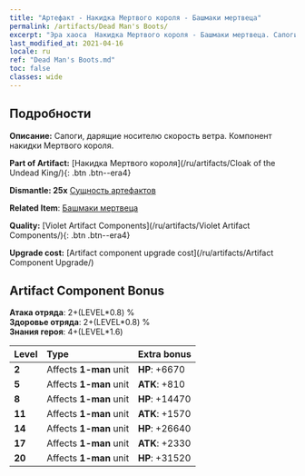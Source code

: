 ```yaml
---
title: "Артефакт - Накидка Мертвого короля - Башмаки мертвеца"
permalink: /artifacts/Dead Man's Boots/
excerpt: "Эра хаоса  Накидка Мертвого короля - Башмаки мертвеца. Сапоги, дарящие носителю скорость ветра. Компонент накидки Мертвого короля."
last_modified_at: 2021-04-16
locale: ru
ref: "Dead Man's Boots.md"
toc: false
classes: wide
---
```




## Подробности

 **Описание:** Сапоги, дарящие носителю скорость ветра. Компонент накидки Мертвого короля.

 **Part of Artifact:** [Накидка Мертвого короля](/ru/artifacts/Cloak of the Undead King/){: .btn .btn--era4}

 **Dismantle: 25x** [Сущность артефактов](/ru/Items/con_905/)

 **Related Item**: [Башмаки мертвеца](/ru/Items/art_131/)

 **Quality:** [Violet Artifact Components](/ru/artifacts/Violet Artifact Components/){: .btn .btn--era4}

 **Upgrade cost:** [Artifact component upgrade cost](/ru/artifacts/Artifact Component Upgrade/)

## Artifact Component Bonus

  **Атака отряда**: 2+(LEVEL\*0.8) %<br/>**Здоровье отряда**: 2+(LEVEL\*0.8) %<br/>**Знания героя**: 4+(LEVEL\*1.6)

  |  Level  | Type |    Extra bonus  | 
  |:--------|:-----|:----------------| 
  | **2** | Affects **1-man** unit | **HP**: +6670 | 
  | **5** | Affects **1-man** unit | **ATK**: +810 | 
  | **8** | Affects **1-man** unit | **HP**: +14470 | 
  | **11** | Affects **1-man** unit | **ATK**: +1570 | 
  | **14** | Affects **1-man** unit | **HP**: +26640 | 
  | **17** | Affects **1-man** unit | **ATK**: +2330 | 
  | **20** | Affects **1-man** unit | **HP**: +31520 | 
